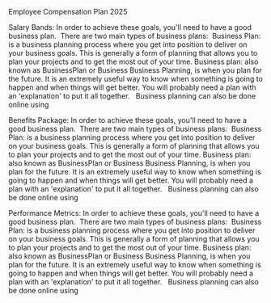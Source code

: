 Employee Compensation Plan 2025

Salary Bands:
In order to achieve these goals, you'll need to have a good business plan.  There are two main types of business plans:  Business Plan: is a business planning process where you get into position to deliver on your business goals. This is generally a form of planning that allows you to plan your projects and to get the most out of your time. Business plan: also known as BusinessPlan or Business Business Planning, is when you plan for the future. It is an extremely useful way to know when something is going to happen and when things will get better. You will probably need a plan with an 'explanation' to put it all together.   Business planning can also be done online using

Benefits Package:
In order to achieve these goals, you'll need to have a good business plan.  There are two main types of business plans:  Business Plan: is a business planning process where you get into position to deliver on your business goals. This is generally a form of planning that allows you to plan your projects and to get the most out of your time. Business plan: also known as BusinessPlan or Business Business Planning, is when you plan for the future. It is an extremely useful way to know when something is going to happen and when things will get better. You will probably need a plan with an 'explanation' to put it all together.   Business planning can also be done online using

Performance Metrics:
In order to achieve these goals, you'll need to have a good business plan.  There are two main types of business plans:  Business Plan: is a business planning process where you get into position to deliver on your business goals. This is generally a form of planning that allows you to plan your projects and to get the most out of your time. Business plan: also known as BusinessPlan or Business Business Planning, is when you plan for the future. It is an extremely useful way to know when something is going to happen and when things will get better. You will probably need a plan with an 'explanation' to put it all together.   Business planning can also be done online using
